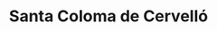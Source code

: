 ---
title: Santa Coloma de Cervelló
url: /santa-coloma-de-cervello/
latitude: 41.368
longitude: 2.02
---